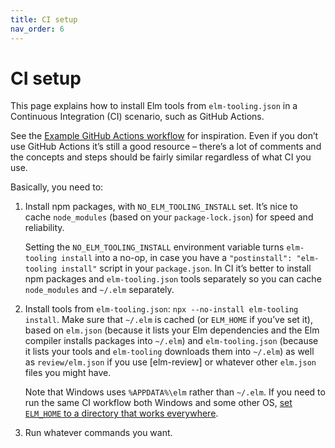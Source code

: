 ```yaml
---
title: CI setup
nav_order: 6
---
```


# CI setup

This page explains how to install Elm tools from `elm-tooling.json` in a Continuous Integration (CI) scenario, such as GitHub Actions.

See the [Example GitHub Actions workflow](https://github.com/elm-tooling/elm-tooling-cli/blob/main/.github/workflows/example.yml) for inspiration. Even if you don’t use GitHub Actions it’s still a good resource – there’s a lot of comments and the concepts and steps should be fairly similar regardless of what CI you use.

Basically, you need to:

1. Install npm packages, with `NO_ELM_TOOLING_INSTALL` set. It’s nice to cache `node_modules` (based on your `package-lock.json`) for speed and reliability.

   Setting the `NO_ELM_TOOLING_INSTALL` environment variable turns `elm-tooling install` into a no-op, in case you have a `"postinstall": "elm-tooling install"` script in your `package.json`. In CI it’s better to install npm packages and `elm-tooling.json` tools separately so you can cache `node_modules` and `~/.elm` separately.

2. Install tools from `elm-tooling.json`: `npx --no-install elm-tooling install`. Make sure that `~/.elm` is cached (or `ELM_HOME` if you’ve set it), based on `elm.json` (because it lists your Elm dependencies and the Elm compiler installs packages into `~/.elm`) and `elm-tooling.json` (because it lists your tools and `elm-tooling` downloads them into `~/.elm`) as well as `review/elm.json` if you use [elm-review] or whatever other `elm.json` files you might have.

   Note that Windows uses `%APPDATA%\elm` rather than `~/.elm`. If you need to run the same CI workflow both Windows and some other OS, [set `ELM_HOME` to a directory that works everywhere](https://github.com/rtfeldman/node-test-runner/blob/dafa12e58043915bdd8fcd7d2231ccff511a7827/.github/workflows/test.yml#L18-L19).

3. Run whatever commands you want.

